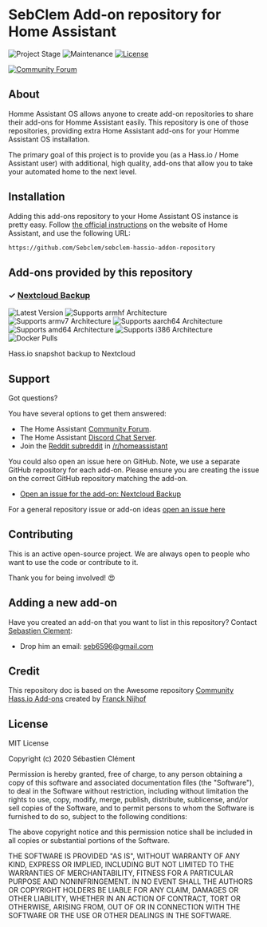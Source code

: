 # SebClem Add-on repository for Home Assistant

![Project Stage][project-stage-shield]
![Maintenance][maintenance-shield]
[![License][license-shield]](LICENSE.md)

[![Community Forum][forum-shield]][forum]

## About

Homme Assistant OS allows anyone to create add-on repositories to share their add-ons for
Homme Assistant easily. This repository is one of those repositories, providing extra
Home Assistant add-ons for your Homme Assistant OS installation.

The primary goal of this project is to provide you (as a Hass.io /
Home Assistant user) with additional, high quality, add-ons that allow you to
take your automated home to the next level.

## Installation

Adding this add-ons repository to your Home Assistant OS instance is
pretty easy. Follow [the official instructions][third-party-addons] on the
website of Home Assistant, and use the following URL:

```txt
https://github.com/Sebclem/sebclem-hassio-addon-repository
```

## Add-ons provided by this repository

### &#10003; [Nextcloud Backup][addon-nextcloud_backup]

![Latest Version][nextcloud_backup-version-shield]
![Supports armhf Architecture][nextcloud_backup-armhf-shield]
![Supports armv7 Architecture][nextcloud_backup-armv7-shield]
![Supports aarch64 Architecture][nextcloud_backup-aarch64-shield]
![Supports amd64 Architecture][nextcloud_backup-amd64-shield]
![Supports i386 Architecture][nextcloud_backup-i386-shield]
![Docker Pulls][nextcloud_backup-pulls-shield]

Hass.io snapshot backup to Nextcloud 
 






## Support

Got questions?

You have several options to get them answered:

- The Home Assistant [Community Forum][forum].
- The Home Assistant [Discord Chat Server][discord-ha].
- Join the [Reddit subreddit][reddit] in [/r/homeassistant][reddit]

You could also open an issue here on GitHub. Note, we use a separate
GitHub repository for each add-on. Please ensure you are creating the issue
on the correct GitHub repository matching the add-on.


- [Open an issue for the add-on: Nextcloud Backup][nextcloud_backup-issue]
 



For a general repository issue or add-on ideas [open an issue here][issue]

## Contributing

This is an active open-source project. We are always open to people who want to
use the code or contribute to it.


Thank you for being involved! :heart_eyes:

## Adding a new add-on

Have you created an add-on that you want to list in this repository?
Contact [Sebastien Clement][sebclem]:

- Drop him an email: seb6596@gmail.com
<!-- - Chat with him on [Discord Chat][discord]
- Message him via the forums:  -->

## Credit

This repository doc is based on the Awesome repository [Community Hass.io Add-ons][community-addons] created by [Franck Nijhof][frenk]

## License

MIT License

Copyright (c) 2020 Sébastien Clément

Permission is hereby granted, free of charge, to any person obtaining a copy
of this software and associated documentation files (the "Software"), to deal
in the Software without restriction, including without limitation the rights
to use, copy, modify, merge, publish, distribute, sublicense, and/or sell
copies of the Software, and to permit persons to whom the Software is
furnished to do so, subject to the following conditions:

The above copyright notice and this permission notice shall be included in all
copies or substantial portions of the Software.

THE SOFTWARE IS PROVIDED "AS IS", WITHOUT WARRANTY OF ANY KIND, EXPRESS OR
IMPLIED, INCLUDING BUT NOT LIMITED TO THE WARRANTIES OF MERCHANTABILITY,
FITNESS FOR A PARTICULAR PURPOSE AND NONINFRINGEMENT. IN NO EVENT SHALL THE
AUTHORS OR COPYRIGHT HOLDERS BE LIABLE FOR ANY CLAIM, DAMAGES OR OTHER
LIABILITY, WHETHER IN AN ACTION OF CONTRACT, TORT OR OTHERWISE, ARISING FROM,
OUT OF OR IN CONNECTION WITH THE SOFTWARE OR THE USE OR OTHER DEALINGS IN THE
SOFTWARE.

[community-addons]: https://github.com/hassio-addons/repository
[frenk]: https://github.com/frenck
[discord-shield]: https://img.shields.io/discord/478094546522079232.svg
[discord]: https://discord.me/hassioaddons
[sebclem]: https://github.com/Sebclem
[issue]: https://github.com/Sebclem/sebclem-hassio-addon-repository/issues
[license-shield]: https://img.shields.io/github/license/Sebclem/sebclem-hassio-addon-repository.svg
[maintenance-shield]: https://img.shields.io/maintenance/yes/2020.svg
[project-stage-shield]: https://img.shields.io/badge/project%20stage-experimental-orange.svg
[reddit]: https://reddit.com/r/homeassistant
[forum-shield]: https://img.shields.io/badge/community-forum-brightgreen.svg
[forum]: https://community.home-assistant.io
[discord-ha]: https://discord.gg/c5DvZ4e
[third-party-addons]: https://home-assistant.io/hassio/installing_third_party_addons/



[addon-nextcloud_backup]: https://github.com/Sebclem/hassio-nextcloud-backup
[nextcloud_backup-version-shield]: https://img.shields.io/badge/version-0.9.3-blue.svg
[nextcloud_backup-armhf-shield]: https://img.shields.io/badge/armhf-yes-green.svg
[nextcloud_backup-armv7-shield]: https://img.shields.io/badge/armv7-yes-green.svg
[nextcloud_backup-aarch64-shield]: https://img.shields.io/badge/aarch64-yes-green.svg
[nextcloud_backup-amd64-shield]: https://img.shields.io/badge/amd64-yes-green.svg
[nextcloud_backup-i386-shield]: https://img.shields.io/badge/i386-yes-green.svg
[nextcloud_backup-pulls-shield]: https://img.shields.io/docker/pulls/sebclemhassaddon/i386-hassio-nextcloud-backup.svg
[nextcloud_backup-issue]: https://github.com//issues
 




